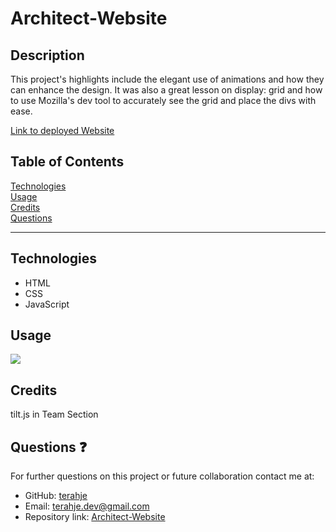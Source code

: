# Architect-Website

## Description

This project's highlights include the elegant use of animations and how they can enhance the design. It was also a great lesson on display: grid and how to use Mozilla's dev tool to accurately see the grid and place the divs with ease.

[Link to deployed Website](https://terahje.github.io/Architect-Website/)

## Table of Contents

[Technologies](#technologies)<br>
[Usage](#usage)<br>
[Credits](#credits)<br>
[Questions](#questions)<br>

---

## Technologies

- HTML
- CSS
- JavaScript

## Usage

![](/images/screencast.gif)

## Credits

tilt.js in Team Section

## Questions :question:

For further questions on this project or future collaboration contact me at:<br>

- GitHub: [terahje](https://github.com/terahje)
- Email: terahje.dev@gmail.com
- Repository link: [Architect-Website](https://github.com/terahje/Architect-Website)
